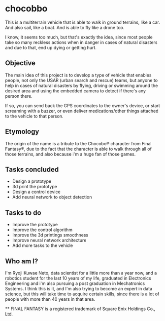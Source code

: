 # chocobbo
This is a multiterrain vehicle that is able to walk in ground terrains, like a car.
And also sail, like a boat.
And is able to fly like a drone too.

I know, it seems too much, but that's exactly the idea, since most people take so many reckless actions when in danger in cases of natural disasters and due to that, end up dying or getting hurt.

## Objective
The main idea of this project is to develop a type of vehicle that enables people, not only the USAR (urban search and rescue) teams, but anyone to help in cases of natural disasters by flying, driving or swimming around the desired area and using the embedded camera to detect if there's any person there.

If so, you can send back the GPS coordinates to the owner's device, or start screaming with a buzzer, or even deliver medications/other things attached to the vehicle to that person.

## Etymology
The origin of the name is a tribute to the Chocobo® character from Final Fantasy®, due to the fact that the character is able to walk through all of those terrains, and also because i'm a huge fan of those games.

## Tasks concluded
- Design a prototype
- 3d print the prototype
- Design a control device
- Add neural network to object detection

## Tasks to do
- Improve the prototype
- Improve the control algorithm
- Improve the 3d printings smoothness
- Improve neural network architecture
- Add more tasks to the vehicle

## Who am I?
I'm Ryoji Kuwae Neto, data scientist for a little more than a year now, and a robotics student for the last 10 years of my life, graduated in Electronics Engineering and i'm also pursuing a post graduation in Mechatronics Systems. I think this is it, and I'm also trying to become an expert in data science, but this will take time to acquire certain skills, since there is a lot of people with more than 40 years in that area.

** FINAL FANTASY is a registered trademark of Square Enix Holdings Co., Ltd.

